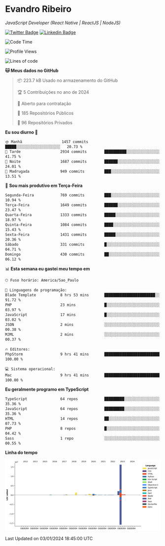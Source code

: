 # Evandro **Ribeiro**

*JavaScript Developer (React Native | ReactJS | NodeJS)*

[![Twitter Badge](https://img.shields.io/badge/-@ribeiroevandro-201B2D?style=flat-square&labelColor=201B2D&logo=twitter&logoColor=white&link=https://twitter.com/ribeiroevandro)](https://twitter.com/ribeiroevandro) 
[![Linkedin Badge](https://img.shields.io/badge/-Evandro%20Ribeiro-201B2D?style=flat-square&logo=Linkedin&logoColor=white&link=https://www.linkedin.com/in/ribeiroevandro)](https://www.linkedin.com/in/ribeiroevandro) 


<!--START_SECTION:waka-->
![Code Time](http://img.shields.io/badge/Code%20Time-3%2C622%20hrs%2045%20mins-blue)

![Profile Views](http://img.shields.io/badge/Visualizac%C3%B5es%20do%20perfil-0-blue)

![Lines of code](https://img.shields.io/badge/Desde%20o%20Hello%20World%20eu%20escrevi-22.0%20million%20linhas%20de%20c%C3%B3digo-blue)

**🐱 Meus dados no GitHub** 

> 📦 223.7 kB Usado no armazenamento do GitHub 
 > 
> 🏆 5 Contribuições no ano de 2024
 > 
> 💼 Aberto para contratação
 > 
> 📜 185 Repositórios Públicos 
 > 
> 🔑 96 Repositórios Privados 
 > 
**Eu sou diurno 🐤** 

```text
🌞 Manhã                  1457 commits        █████░░░░░░░░░░░░░░░░░░░░   20.73 % 
🌆 Tarde                  2934 commits        ██████████░░░░░░░░░░░░░░░   41.75 % 
🌃 Noite                  1687 commits        ██████░░░░░░░░░░░░░░░░░░░   24.01 % 
🌙 Madrugada              949 commits         ███░░░░░░░░░░░░░░░░░░░░░░   13.51 % 
```
📅 **Sou mais produtivo em Terça-Feira** 

```text
Segunda-Feira            769 commits         ███░░░░░░░░░░░░░░░░░░░░░░   10.94 % 
Terça-Feira              1649 commits        ██████░░░░░░░░░░░░░░░░░░░   23.47 % 
Quarta-Feira             1333 commits        █████░░░░░░░░░░░░░░░░░░░░   18.97 % 
Quinta-Feira             1084 commits        ████░░░░░░░░░░░░░░░░░░░░░   15.43 % 
Sexta-Feira              1431 commits        █████░░░░░░░░░░░░░░░░░░░░   20.36 % 
Sábado                   331 commits         █░░░░░░░░░░░░░░░░░░░░░░░░   04.71 % 
Domingo                  430 commits         ██░░░░░░░░░░░░░░░░░░░░░░░   06.12 % 
```


📊 **Esta semana eu gastei meu tempo em** 

```text
🕑︎ Fuso horário: America/Sao_Paulo

💬 Linguagens de programação: 
Blade Template           8 hrs 53 mins       ███████████████████████░░   91.72 % 
PHP                      23 mins             █░░░░░░░░░░░░░░░░░░░░░░░░   03.97 % 
JavaScript               17 mins             █░░░░░░░░░░░░░░░░░░░░░░░░   03.02 % 
JSON                     2 mins              ░░░░░░░░░░░░░░░░░░░░░░░░░   00.38 % 
MJML                     2 mins              ░░░░░░░░░░░░░░░░░░░░░░░░░   00.37 % 

🔥 Editores: 
PhpStorm                 9 hrs 41 mins       █████████████████████████   100.00 % 

💻 Sistema operacional: 
Mac                      9 hrs 41 mins       █████████████████████████   100.00 % 
```

**Eu geralmente programo em TypeScript** 

```text
TypeScript               64 repos            █████████░░░░░░░░░░░░░░░░   35.36 % 
JavaScript               64 repos            █████████░░░░░░░░░░░░░░░░   35.36 % 
HTML                     14 repos            ██░░░░░░░░░░░░░░░░░░░░░░░   07.73 % 
PHP                      8 repos             █░░░░░░░░░░░░░░░░░░░░░░░░   04.42 % 
Sass                     1 repo              ░░░░░░░░░░░░░░░░░░░░░░░░░   00.55 % 
```



**Linha do tempo**

![Lines of Code chart](https://raw.githubusercontent.com/ribeiroevandro/ribeiroevandro/main/assets/bar_graph.png)


 Last Updated on 03/01/2024 18:45:00 UTC
<!--END_SECTION:waka-->
